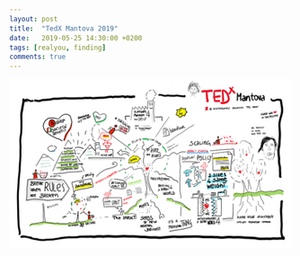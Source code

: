 ```yaml
---
layout: post
title:  "TedX Mantova 2019"
date:   2019-05-25 14:30:00 +0200
tags: [realyou, finding]
comments: true
---
```


![The presentation](/assets/TedXMantova.png)
